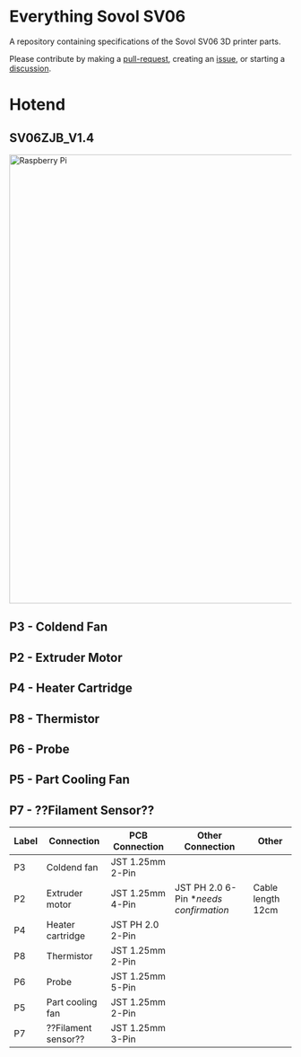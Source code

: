 # Everything Sovol SV06

A repository containing specifications of the Sovol SV06 3D printer parts.

Please contribute by making a [pull-request](https://github.com/bassamanator/everything-sovol-sv06/pulls), creating an [issue](https://github.com/bassamanator/everything-sovol-sv06/issues), or starting a [discussion](https://github.com/bassamanator/everything-sovol-sv06/discussions).

# Hotend

## SV06ZJB_V1.4

<img src="./images/hotend-pcb-labelled.png" width="800" alt='Raspberry Pi'/>

## P3 - Coldend Fan

## P2 - Extruder Motor

## P4 - Heater Cartridge

## P8 - Thermistor

## P6 - Probe

## P5 - Part Cooling Fan

## P7 - ??Filament Sensor??  

  

| Label | Connection | PCB Connection | Other Connection | Other |
| ------------ | ----------- | ------------ | ----------- | ----------- |
| P3           | Coldend fan      | JST 1.25mm 2-Pin |  |  |
| P2           | Extruder motor   | JST 1.25mm 4-Pin | JST PH 2.0 6-Pin \**needs confirmation* | Cable length 12cm |
| P4           | Heater cartridge | JST PH 2.0 2-Pin |  |  |
| P8           | Thermistor       | JST 1.25mm 2-Pin |  |  |
| P6           | Probe            | JST 1.25mm 5-Pin |  |  |
| P5           | Part cooling fan | JST 1.25mm 2-Pin |  |  |
| P7           | ??Filament sensor??| JST 1.25mm 3-Pin |  |  |


